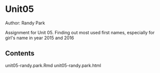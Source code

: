 # Unit05

Author: Randy Park

Assignment for Unit 05.  Finding out most used first names, especially for girl's name in year 2015 and 2016



## Contents

unit05-randy.park.Rmd
unit05-randy.park.html

